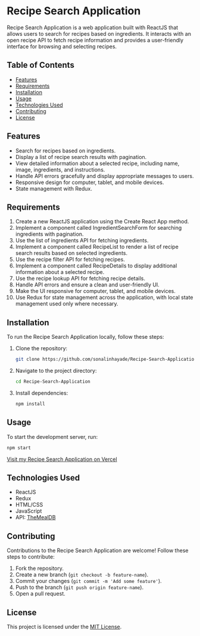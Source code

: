 # Recipe Search Application

Recipe Search Application is a web application built with ReactJS that allows users to search for recipes based on ingredients. It interacts with an open recipe API to fetch recipe information and provides a user-friendly interface for browsing and selecting recipes.

## Table of Contents

- [Features](#features)
- [Requirements](#requirements)
- [Installation](#installation)
- [Usage](#usage)
- [Technologies Used](#technologies-used)
- [Contributing](#contributing)
- [License](#license)

## Features

- Search for recipes based on ingredients.
- Display a list of recipe search results with pagination.
- View detailed information about a selected recipe, including name, image, ingredients, and instructions.
- Handle API errors gracefully and display appropriate messages to users.
- Responsive design for computer, tablet, and mobile devices.
- State management with Redux.

## Requirements

1. Create a new ReactJS application using the Create React App method.
2. Implement a component called IngredientSearchForm for searching ingredients with pagination.
3. Use the list of ingredients API for fetching ingredients.
4. Implement a component called RecipeList to render a list of recipe search results based on selected ingredients.
5. Use the recipe filter API for fetching recipes.
6. Implement a component called RecipeDetails to display additional information about a selected recipe.
7. Use the recipe lookup API for fetching recipe details.
8. Handle API errors and ensure a clean and user-friendly UI.
9. Make the UI responsive for computer, tablet, and mobile devices.
10. Use Redux for state management across the application, with local state management used only where necessary.

## Installation

To run the Recipe Search Application locally, follow these steps:

1. Clone the repository:
   ```bash
   git clone https://github.com/sonalinhayade/Recipe-Search-Application.git
   ```

2. Navigate to the project directory:
   ```bash
   cd Recipe-Search-Application
   ```

3. Install dependencies:
   ```bash
   npm install
   ```

## Usage

To start the development server, run:
```bash
npm start
```

[Visit my Recipe Search Application on Vercel](https://recipe-search-application-9z9mco49d-sonalinhayades-projects.vercel.app)


## Technologies Used

- ReactJS
- Redux
- HTML/CSS
- JavaScript
- API: [TheMealDB](https://www.themealdb.com/api.php)

## Contributing

Contributions to the Recipe Search Application are welcome! Follow these steps to contribute:

1. Fork the repository.
2. Create a new branch (`git checkout -b feature-name`).
3. Commit your changes (`git commit -m 'Add some feature'`).
4. Push to the branch (`git push origin feature-name`).
5. Open a pull request.

## License

This project is licensed under the [MIT License](LICENSE).
